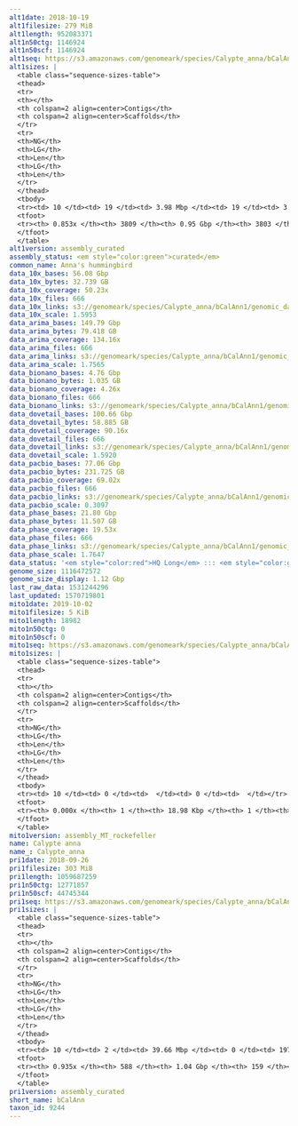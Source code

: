 ```yaml
---
alt1date: 2018-10-19
alt1filesize: 279 MiB
alt1length: 952083371
alt1n50ctg: 1146924
alt1n50scf: 1146924
alt1seq: https://s3.amazonaws.com/genomeark/species/Calypte_anna/bCalAnn1/assembly_curated/bCalAnn1.alt.cur.20181019.fasta.gz
alt1sizes: |
  <table class="sequence-sizes-table">
  <thead>
  <tr>
  <th></th>
  <th colspan=2 align=center>Contigs</th>
  <th colspan=2 align=center>Scaffolds</th>
  </tr>
  <tr>
  <th>NG</th>
  <th>LG</th>
  <th>Len</th>
  <th>LG</th>
  <th>Len</th>
  </tr>
  </thead>
  <tbody>
  <tr><td> 10 </td><td> 19 </td><td> 3.98 Mbp </td><td> 19 </td><td> 3.98 Mbp </td></tr>  <tr><td> 20 </td><td> 50 </td><td> 3.14 Mbp </td><td> 50 </td><td> 3.14 Mbp </td></tr>  <tr><td> 30 </td><td> 91 </td><td> 2.34 Mbp </td><td> 91 </td><td> 2.34 Mbp </td></tr>  <tr><td> 40 </td><td> 148 </td><td> 1.58 Mbp </td><td> 148 </td><td> 1.58 Mbp </td></tr>  <tr style="background-color:#cccccc;"><td> 50 </td><td> 231 </td><td> 1.15 Mbp </td><td> 231 </td><td> 1.15 Mbp </td></tr>  <tr><td> 60 </td><td> 355 </td><td> 0.73 Mbp </td><td> 355 </td><td> 0.73 Mbp </td></tr>  <tr><td> 70 </td><td> 563 </td><td> 379.11 Kbp </td><td> 563 </td><td> 379.11 Kbp </td></tr>  <tr><td> 80 </td><td> 1273 </td><td> 55.26 Kbp </td><td> 1273 </td><td> 55.32 Kbp </td></tr>  <tr><td> 90 </td><td> 0 </td><td>  </td><td> 0 </td><td>  </td></tr>  <tr><td> 100 </td><td> 0 </td><td>  </td><td> 0 </td><td>  </td></tr>  </tbody>
  <tfoot>
  <tr><th> 0.853x </th><th> 3809 </th><th> 0.95 Gbp </th><th> 3803 </th><th> 0.95 Gbp </th></tr>
  </tfoot>
  </table>
alt1version: assembly_curated
assembly_status: <em style="color:green">curated</em>
common_name: Anna's hummingbird
data_10x_bases: 56.08 Gbp
data_10x_bytes: 32.739 GB
data_10x_coverage: 50.23x
data_10x_files: 666
data_10x_links: s3://genomeark/species/Calypte_anna/bCalAnn1/genomic_data/10x/<br>
data_10x_scale: 1.5953
data_arima_bases: 149.79 Gbp
data_arima_bytes: 79.418 GB
data_arima_coverage: 134.16x
data_arima_files: 666
data_arima_links: s3://genomeark/species/Calypte_anna/bCalAnn1/genomic_data/arima/<br>
data_arima_scale: 1.7565
data_bionano_bases: 4.76 Gbp
data_bionano_bytes: 1.035 GB
data_bionano_coverage: 4.26x
data_bionano_files: 666
data_bionano_links: s3://genomeark/species/Calypte_anna/bCalAnn1/genomic_data/bionano/<br>
data_dovetail_bases: 100.66 Gbp
data_dovetail_bytes: 58.885 GB
data_dovetail_coverage: 90.16x
data_dovetail_files: 666
data_dovetail_links: s3://genomeark/species/Calypte_anna/bCalAnn1/genomic_data/dovetail/<br>
data_dovetail_scale: 1.5920
data_pacbio_bases: 77.06 Gbp
data_pacbio_bytes: 231.725 GB
data_pacbio_coverage: 69.02x
data_pacbio_files: 666
data_pacbio_links: s3://genomeark/species/Calypte_anna/bCalAnn1/genomic_data/pacbio/<br>
data_pacbio_scale: 0.3097
data_phase_bases: 21.80 Gbp
data_phase_bytes: 11.507 GB
data_phase_coverage: 19.53x
data_phase_files: 666
data_phase_links: s3://genomeark/species/Calypte_anna/bCalAnn1/genomic_data/phase/<br>
data_phase_scale: 1.7647
data_status: '<em style="color:red">HQ Long</em> ::: <em style="color:green">Long</em> ::: <em style="color:green">Short</em> ::: <em style="color:green">Phasing</em> ::: <em style="color:green">Scaffolding</em>'
genome_size: 1116472572
genome_size_display: 1.12 Gbp
last_raw_data: 1531244296
last_updated: 1570719801
mito1date: 2019-10-02
mito1filesize: 5 KiB
mito1length: 18982
mito1n50ctg: 0
mito1n50scf: 0
mito1seq: https://s3.amazonaws.com/genomeark/species/Calypte_anna/bCalAnn1/assembly_MT_rockefeller/bCalAnn1.MT.20191002.fasta.gz
mito1sizes: |
  <table class="sequence-sizes-table">
  <thead>
  <tr>
  <th></th>
  <th colspan=2 align=center>Contigs</th>
  <th colspan=2 align=center>Scaffolds</th>
  </tr>
  <tr>
  <th>NG</th>
  <th>LG</th>
  <th>Len</th>
  <th>LG</th>
  <th>Len</th>
  </tr>
  </thead>
  <tbody>
  <tr><td> 10 </td><td> 0 </td><td>  </td><td> 0 </td><td>  </td></tr>  <tr><td> 20 </td><td> 0 </td><td>  </td><td> 0 </td><td>  </td></tr>  <tr><td> 30 </td><td> 0 </td><td>  </td><td> 0 </td><td>  </td></tr>  <tr><td> 40 </td><td> 0 </td><td>  </td><td> 0 </td><td>  </td></tr>  <tr style="background-color:#cccccc;"><td> 50 </td><td> 0 </td><td style="background-color:#ff8888;">  </td><td> 0 </td><td style="background-color:#ff8888;">  </td></tr>  <tr><td> 60 </td><td> 0 </td><td>  </td><td> 0 </td><td>  </td></tr>  <tr><td> 70 </td><td> 0 </td><td>  </td><td> 0 </td><td>  </td></tr>  <tr><td> 80 </td><td> 0 </td><td>  </td><td> 0 </td><td>  </td></tr>  <tr><td> 90 </td><td> 0 </td><td>  </td><td> 0 </td><td>  </td></tr>  <tr><td> 100 </td><td> 0 </td><td>  </td><td> 0 </td><td>  </td></tr>  </tbody>
  <tfoot>
  <tr><th> 0.000x </th><th> 1 </th><th> 18.98 Kbp </th><th> 1 </th><th> 18.98 Kbp </th></tr>
  </tfoot>
  </table>
mito1version: assembly_MT_rockefeller
name: Calypte anna
name_: Calypte_anna
pri1date: 2018-09-26
pri1filesize: 303 MiB
pri1length: 1059687259
pri1n50ctg: 12771857
pri1n50scf: 44745344
pri1seq: https://s3.amazonaws.com/genomeark/species/Calypte_anna/bCalAnn1/assembly_curated/bCalAnn1.pri.cur.20180926.fasta.gz
pri1sizes: |
  <table class="sequence-sizes-table">
  <thead>
  <tr>
  <th></th>
  <th colspan=2 align=center>Contigs</th>
  <th colspan=2 align=center>Scaffolds</th>
  </tr>
  <tr>
  <th>NG</th>
  <th>LG</th>
  <th>Len</th>
  <th>LG</th>
  <th>Len</th>
  </tr>
  </thead>
  <tbody>
  <tr><td> 10 </td><td> 2 </td><td> 39.66 Mbp </td><td> 0 </td><td> 197.55 Mbp </td></tr>  <tr><td> 20 </td><td> 5 </td><td> 30.11 Mbp </td><td> 1 </td><td> 151.34 Mbp </td></tr>  <tr><td> 30 </td><td> 9 </td><td> 22.66 Mbp </td><td> 1 </td><td> 151.34 Mbp </td></tr>  <tr><td> 40 </td><td> 15 </td><td> 16.29 Mbp </td><td> 2 </td><td> 114.81 Mbp </td></tr>  <tr style="background-color:#cccccc;"><td> 50 </td><td> 23 </td><td style="background-color:#88ff88;"> 12.77 Mbp </td><td> 4 </td><td style="background-color:#88ff88;"> 44.75 Mbp </td></tr>  <tr><td> 60 </td><td> 32 </td><td> 9.35 Mbp </td><td> 7 </td><td> 35.40 Mbp </td></tr>  <tr><td> 70 </td><td> 50 </td><td> 4.55 Mbp </td><td> 10 </td><td> 25.69 Mbp </td></tr>  <tr><td> 80 </td><td> 91 </td><td> 1.88 Mbp </td><td> 16 </td><td> 17.70 Mbp </td></tr>  <tr><td> 90 </td><td> 224 </td><td> 359.07 Kbp </td><td> 24 </td><td> 7.71 Mbp </td></tr>  <tr><td> 100 </td><td> 0 </td><td>  </td><td> 0 </td><td>  </td></tr>  </tbody>
  <tfoot>
  <tr><th> 0.935x </th><th> 588 </th><th> 1.04 Gbp </th><th> 159 </th><th> 1.06 Gbp </th></tr>
  </tfoot>
  </table>
pri1version: assembly_curated
short_name: bCalAnn
taxon_id: 9244
---
```


